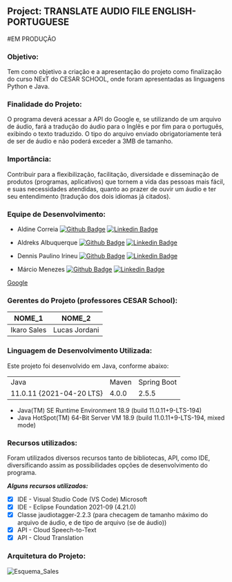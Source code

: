 ## Project: TRANSLATE AUDIO FILE ENGLISH-PORTUGUESE

#EM PRODUÇÃO

### Objetivo:
  Tem como objetivo a criação e a apresentação do projeto como finalização do curso NExT do CESAR SCHOOL, onde foram apresentadas as linguagens Python e Java.

### Finalidade do Projeto:
  O programa deverá acessar a API do Google e, se utilizando de um arquivo de áudio, fará a tradução do áudio para o Inglês e por fim para o português, exibindo o texto traduzido. O tipo do arquivo enviado obrigatoriamente terá de ser de áudio e não poderá exceder a 3MB de tamanho.
  
### Importância:
  Contribuir para a flexibilização, facilitação, diversidade e disseminação de produtos (programas, aplicativos) que tornem a vida das pessoas mais fácil, e suas necessidades atendidas, quanto ao prazer de ouvir um áudio e ter seu entendimento (tradução dos dois idiomas já citados). 

### Equipe de Desenvolvimento:

- Aldine Correia 
[![Github Badge](https://img.shields.io/badge/-Github-000?style=flat-square&logo=Github&logoColor=white&link=https:https://github.com/aldinecorreia)](https://github.com/aldinecorreia)
[![Linkedin Badge](https://img.shields.io/badge/-LinkedIn-blue?style=flat-square&logo=Linkedin&logoColor=white&link=//linkedin.com/in/aldine-correia-3098847b)](//linkedin.com/in/aldine-correia-3098847b)

- Aldreks Albuquerque 
[![Github Badge](https://img.shields.io/badge/-Github-000?style=flat-square&logo=Github&logoColor=white&link=https://github.com/Aldreks)](https://github.com/Aldreks)
[![Linkedin Badge](https://img.shields.io/badge/-LinkedIn-blue?style=flat-square&logo=Linkedin&logoColor=white&link=//linkedin.com/in/aldreks-albuquerque-92b46797)](//linkedin.com/in/aldreks-albuquerque-92b46797)

- Dennis Paulino Irineu 
[![Github Badge](https://img.shields.io/badge/-Github-000?style=flat-square&logo=Github&logoColor=white&link=https://github.com/DennisIrineu)](https://github.com/DennisIrineu)
[![Linkedin Badge](https://img.shields.io/badge/-LinkedIn-blue?style=flat-square&logo=Linkedin&logoColor=white&link=https://www.linkedin.com/in/dennis-irineu-642925170/)](https://www.linkedin.com/in/dennis-irineu-642925170/)

- Márcio Menezes 
[![Github Badge](https://img.shields.io/badge/-Github-000?style=flat-square&logo=Github&logoColor=white&link=https://github.com/Marcio-msf)](https://github.com/Marcio-msf)
[![Linkedin Badge](https://img.shields.io/badge/-LinkedIn-blue?style=flat-square&logo=Linkedin&logoColor=white&link=https://www.linkedin.com/in/marcio-menezes/)](https://www.linkedin.com/in/marcio-menezes/)

[Google](https://www.google.com/)

### Gerentes do Projeto (professores CESAR School):

|     NOME_1     |     NOME_2      |
|----------------|-----------------|
|  Ikaro Sales   |  Lucas Jordani  |

### Linguagem de Desenvolvimento Utilizada:
  Este projeto foi desenvolvido em Java, conforme abaixo: 
  
  <table>
  <tr>
    <td>Java</td>
    <td>Maven</td>    
    <td>Spring Boot</td>
  </tr>
  <tr>
    <td>11.0.11 {2021-04-20 LTS}</td> 
    <td>4.0.0</td>
    <td>2.5.5</td>
  </tr>
</table>

  - Java(TM) SE Runtime Environment 18.9 (build 11.0.11+9-LTS-194)
  - Java HotSpot(TM) 64-Bit Server VM 18.9 (build 11.0.11+9-LTS-194, mixed mode)

### Recursos utilizados:
  Foram utilizados diversos recursos tanto de bibliotecas, API, como IDE, diversificando assim as possibilidades opções de desenvolvimento do programa.
  
***Alguns recursos utilizados:***
- [x] IDE - Visual Studio Code (VS Code) Microsoft
- [x] IDE - Eclipse Foundation 2021-09 (4.21.0)
- [x] Classe jaudiotagger-2.2.3 (para checagem de tamanho máximo do arquivo de áudio, e de tipo de arquivo (se de áudio))
- [x] API - Cloud Speech-to-Text 
- [x] API - Cloud Translation 

### Arquitetura do Projeto:

![Esquema_Sales](https://user-images.githubusercontent.com/89612983/139459371-b08d02a7-0be3-41f7-b0dc-56f62a578cda.jpg)

